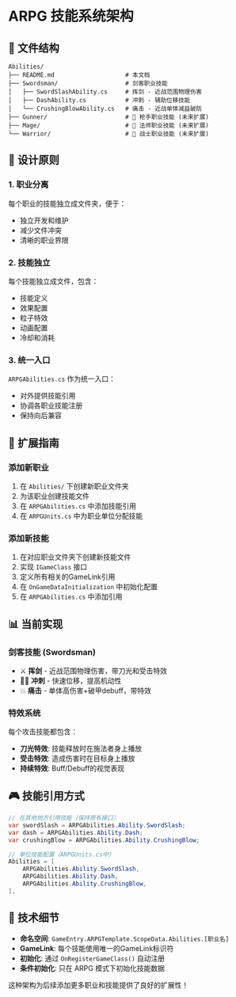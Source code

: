 # ARPG 技能系统架构

## 📁 文件结构

```
Abilities/
├── README.md                    # 本文档
├── Swordsman/                   # 剑客职业技能
│   ├── SwordSlashAbility.cs     # 挥剑 - 近战范围物理伤害
│   ├── DashAbility.cs           # 冲刺 - 辅助位移技能
│   └── CrushingBlowAbility.cs   # 痛击 - 近战单体减益破防
├── Gunner/                      # 🔮 枪手职业技能 (未来扩展)
├── Mage/                        # 🔮 法师职业技能 (未来扩展)
└── Warrior/                     # 🔮 战士职业技能 (未来扩展)
```

## 🎯 设计原则

### 1. 职业分离
每个职业的技能独立成文件夹，便于：
- 独立开发和维护
- 减少文件冲突
- 清晰的职业界限

### 2. 技能独立
每个技能独立成文件，包含：
- 技能定义
- 效果配置
- 粒子特效
- 动画配置
- 冷却和消耗

### 3. 统一入口
`ARPGAbilities.cs` 作为统一入口：
- 对外提供技能引用
- 协调各职业技能注册
- 保持向后兼容

## 🚀 扩展指南

### 添加新职业
1. 在 `Abilities/` 下创建新职业文件夹
2. 为该职业创建技能文件
3. 在 `ARPGAbilities.cs` 中添加技能引用
4. 在 `ARPGUnits.cs` 中为职业单位分配技能

### 添加新技能
1. 在对应职业文件夹下创建新技能文件
2. 实现 `IGameClass` 接口
3. 定义所有相关的GameLink引用
4. 在 `OnGameDataInitialization` 中初始化配置
5. 在 `ARPGAbilities.cs` 中添加引用

## 📊 当前实现

### 剑客技能 (Swordsman)
- ⚔️ **挥剑** - 近战范围物理伤害，带刀光和受击特效
- 🏃‍♂️ **冲刺** - 快速位移，提高机动性
- 💥 **痛击** - 单体高伤害+破甲debuff，带特效

### 特效系统
每个攻击技能都包含：
- **刀光特效**: 技能释放时在施法者身上播放
- **受击特效**: 造成伤害时在目标身上播放
- **持续特效**: Buff/Debuff的视觉表现

## 🎮 技能引用方式

```csharp
// 在其他地方引用技能（保持原有接口）
var swordSlash = ARPGAbilities.Ability.SwordSlash;
var dash = ARPGAbilities.Ability.Dash;
var crushingBlow = ARPGAbilities.Ability.CrushingBlow;

// 单位技能配置（ARPGUnits.cs中）
Abilities = [
    ARPGAbilities.Ability.SwordSlash,
    ARPGAbilities.Ability.Dash,
    ARPGAbilities.Ability.CrushingBlow,
],
```

## 🔧 技术细节

- **命名空间**: `GameEntry.ARPGTemplate.ScopeData.Abilities.[职业名]`
- **GameLink**: 每个技能使用唯一的GameLink标识符
- **初始化**: 通过 `OnRegisterGameClass()` 自动注册
- **条件初始化**: 只在 ARPG 模式下初始化技能数据

这种架构为后续添加更多职业和技能提供了良好的扩展性！
